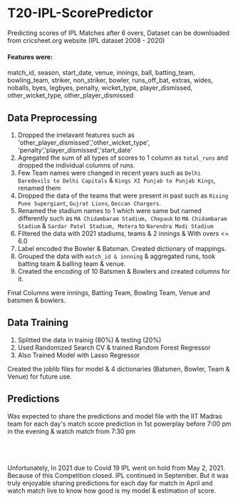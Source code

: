 # T20-IPL-ScorePredictor

Predicting scores of IPL Matches after 6 overs,
Dataset can be downloaded from cricsheet.org website (IPL dataset 2008 - 2020)

#### Features were:
match_id, season, start_date, venue, innings, ball, batting_team, bowling_team, striker, non_striker, bowler, runs_off_bat, extras, wides, noballs, byes, legbyes, penalty, wicket_type, player_dismissed, other_wicket_type, other_player_dismissed

## Data Preprocessing
1) Dropped the irrelavant features such as 'other_player_dismissed','other_wicket_type', 'penalty','player_dismissed','start_date'
2) Agregated the sum of all types of scores to 1 column as `total_runs` and dropped the individual columns of runs.
3) Few Team names were changed in recent years such as `Delhi Daredevils to Delhi Capitals` & `Kings XI Punjab to Punjab Kings`, renamed them 
4) Dropped the data of the teams that were present in past such as `Rising Pune Supergiant`, `Gujrat Lions`, `Deccan Chargers`.
5) Renamed the stadium names to 1 which were same but named differently such as `MA Chidambaram Stadium, Chepauk` to `MA Chidambaram Stadium` & `Sardar Patel Stadium, Motera` to `Narendra Modi Stadium`
6) Filtered the data with 2021 stadiums, teams & 2 innings & With overs <= 6.0
7) Label encoded the Bowler & Batsman. Created dictionary of mappings.
8) Grouped the data with `match_id & innning` & aggregated runs, took batting team & balling team & venue.
9) Created the encoding of 10 Batsmen & Bowlers and created columns for it.

Final Columns were innings, Batting Team, Bowling Team, Venue and batsmen & bowlers.


## Data Training
1) Splitted the data in trainig (80%) & testing (20%)
2) Used Randomized Search CV & trained Random Forest Regressor
3) Also Trained Model with Lasso Regressor

Created the joblib files for model & 4 dictionaries (Batsmen, Bowler, Team & Venue) for future use.

## Predictions
Was expected to share the predictions and model file with the IIT Madras team for each day's match score prediction in 1st powerplay before 7:00 pm in the evening & watch match from 7:30 pm


<br><br><br>
Unfortunately, In 2021 due to Covid 19 IPL went on hold from May 2, 2021. Because of this Competition closed. IPL continued in September. 
But it was truly enjoyable sharing predictions for each day for match in April and watch match live to know how good is my model & estimation of score.
